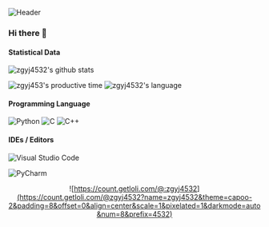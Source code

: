 ![Header](https://capsule-render.vercel.app/api?type=Waving&color=timeGradient&height=200&animation=fadeIn&section=header&text=zgyj4532&fontSize=60)

### Hi there 👋

#### Statistical Data

![zgyj4532's github stats](https://github-readme-stats.vercel.app/api?username=zgyj4532&show_icons=true&title_color=FFFFFF&icon_color=FFFFFF&text_color=FFFFFF&bg_color=ffad86)

![zgyj453's productive time](http://github-profile-summary-cards.vercel.app/api/cards/productive-time?username=zgyj4532&theme=github&utcOffset=8)
![zgyj4532's language](http://github-profile-summary-cards.vercel.app/api/cards/most-commit-language?username=zgyj4532&theme=github)
#### Programming Language

![Python](https://img.shields.io/badge/python-3670A0?style=for-the-badge&logo=python&logoColor=ffdd54)
![C](https://img.shields.io/badge/c-%2300599C.svg?style=for-the-badge&logo=c&logoColor=white)
![C++](https://img.shields.io/badge/c++-%2300599C.svg?style=for-the-badge&logo=c%2B%2B&logoColor=white)
#### IDEs / Editors

![Visual Studio Code](https://img.shields.io/badge/Visual%20Studio%20Code-0078d7.svg?style=for-the-badge&logo=visual-studio-code&logoColor=white)

![PyCharm](https://img.shields.io/badge/pycharm-143?style=for-the-badge&logo=pycharm&logoColor=white&color=black&labelColor=black)

<div align="center">
  
![https://count.getloli.com/@:zgyj4532](https://count.getloli.com/@zgyj4532?name=zgyj4532&theme=capoo-2&padding=8&offset=0&align=center&scale=1&pixelated=1&darkmode=auto&num=8&prefix=4532)

</div>


<!--
**zgyj4532/zgyj4532** is a ✨ _special_ ✨ repository because its `README.md` (this file) appears on your GitHub profile.

Here are some ideas to get you started:

- 🔭 I’m currently working on ...
- 🌱 I’m currently learning ...
- 👯 I’m looking to collaborate on ...
- 🤔 I’m looking for help with ...
- 💬 Ask me about ...
- 📫 How to reach me: ...
- 😄 Pronouns: ...
- ⚡ Fun fact: ...
-->
